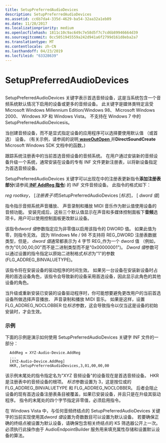 ```yaml
---
title: SetupPreferredAudioDevices
description: SetupPreferredAudioDevices
ms.assetid: cc6b7da4-335d-4629-ba54-32aa32a1eb09
ms.date: 11/28/2017
ms.localizationpriority: medium
ms.openlocfilehash: 1811c10c9ac649c7e58d5f7c7cd6b89946664d39
ms.sourcegitcommit: 0cc5051945559a242d941a6f2799d161d8eba2a7
ms.translationtype: MT
ms.contentlocale: zh-CN
ms.lasthandoff: 04/23/2019
ms.locfileid: "63328639"
---
```

# <a name="setuppreferredaudiodevices"></a>SetupPreferredAudioDevices


## <span id="ddk_setuppreferredaudiodevices_ks"></span><span id="DDK_SETUPPREFERREDAUDIODEVICES_KS"></span>


SetupPreferredAudioDevices 关键字表示首选音频设备，这是当系统包含一个音频系统默认情况下启用的设备或更多的音频设备。 此关键字是媒体类特定且受 Microsoft Windows Millennium Edition/Windows 98、 Microsoft Windows 2000、 Windows XP 和 Windows Vista。 不支持在 Windows 7 中的 SetupPreferredAudioDevicesis。

当创建音频设备，而不是显式指定设备的应用程序可以选择要使用默认值 （或首选） 设备。 (有关示例，请参阅的说明[ **waveOutOpen** ](https://msdn.microsoft.com/library/windows/desktop/dd743866)并**DirectSoundCreate** Microsoft Windows SDK 文档中的函数。)

跟踪系统注册表中的当前首选音频设备的音频系统。 在用户通过安装新的音频设备升级一个系统，通常安装在设备的专有 INF 文件更新注册表，以将新设备指定为首选音频设备。

SetupPreferredAudioDevices 关键字可以出现在中的注册表更新指令**添加注册表部分**(请参阅[ **INF AddReg 指令**](https://msdn.microsoft.com/library/windows/hardware/ff546320)) 的 INF 文件音频设备。 此指令的格式如下：

*reg rootkey*， \[*注册表子项*\]SetupPreferredAudioDevices \[*标志*\]， \[ *dword 值*\]

指令指示音频系统声音播放、 声音录制和播放 MIDI 音乐作为默认值使用设备的音频功能。 安装完成后，这些三个默认值显示在声音和多媒体控制面板下**音频**选项卡。用户可以使用控制面板更改默认设备。

该指令*dword 值*参数指定应为非零值以启用该指令的 DWORD 值。 如果此值为零，则指令无效。 因为 Windows Me / 98 不支持将 REG\_DWORD 注册表数据类型，但是， *dword 值*通常都表示为 4 字节 REG\_作为一个 dword 值 （例如，作为"01,00,00,00"而不是二进制类型而不是"0x00000001")。 *Dword 值*参数可以通过设置的指令指定以原始二进制格式*标志*为"1"的参数 (FLG\_ADDREG\_BINVALUETYPE)。

该指令将在安装设备的驱动程序的时间生效。 如果另一台设备在安装新设备时占用的首选设备角色，该指令会导致新的设备采用首选设备，因此显示此角色的其他设备的角色。

当升级或重新安装已安装的设备驱动程序时，你可能想要避免更改用户的当前首选设备所做选择声音播放、 声音录制和播放 MIDI 音乐。 如果是这样，设置 FLG\_ADDREG\_NOCLOBBER 位*标志*参数，这会导致指令以仅当这是设备的初始安装时，才会生效。

### <a name="span-idexamplespanspan-idexamplespanexample"></a><span id="example"></span><span id="EXAMPLE"></span>示例

下面的示例是演示如何使用 SetupPreferredAudioDevices 关键字 INF 文件的一部分：

```inf
  AddReg = XYZ-Audio-Device.AddReg
  ...
  [XYZ-Audio-Device.AddReg]
  HKR,,SetupPreferredAudioDevices,3,01,00,00,00
```

该示例末尾处的指令指定名为"XYZ 音频设备"的设备现在是首选音频设备。 HKR 是注册表中的音频设备的根项。 *标志*参数设置为 3，这是按位或的 FLG\_ADDREG\_BINVALUETYPE 和 FLG\_ADDREG\_NOCLOBBER。 后者会阻止设备的现有首选设备注册表条目被覆盖，如果已安装设备，并且只是在升级其驱动程序。 指令的末尾处的四个字节指定非零值，必须启用指令。

在 Windows Vista 中，与任何音频终结点的 SetupPreferredAudioDevices 关键字的当前实现使用其*dword 值*设置为奇数数目可以设置为默认设备。 若要确保正确的终结点被设置为默认设备，请确保包含相关终结点的 KS 筛选器公开上一次。 必须执行此操作由于 AudioEndpointBuilder 服务用来填充属性存储和设置默认设备的算法。

 

 





